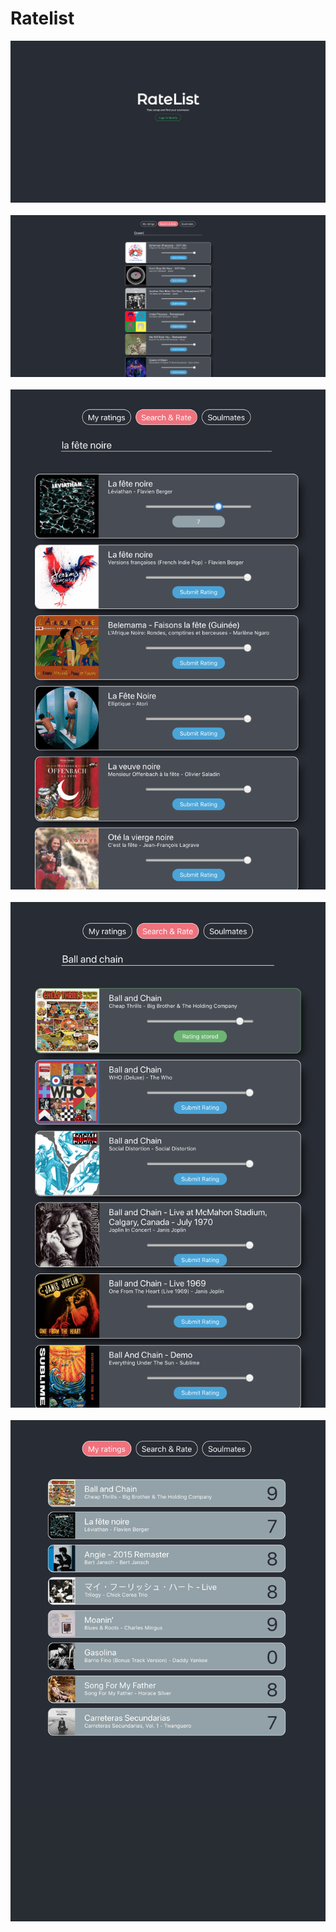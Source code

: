 # Ratelist

<div>
  <img src="client/src/assets/login.png" alt="login">
  <br></br>
  <img src="client/src/assets/search.png" alt="search">
  <br></br>
  <img src="client/src/assets/rating selection.png" alt="search">
  <br></br>
  <img src="client/src/assets/rated song.png" alt="Create Event">
  <br></br>
  <img src="client/src/assets/rated song list.png" alt="Create Event">
  <br></br>
</div>


